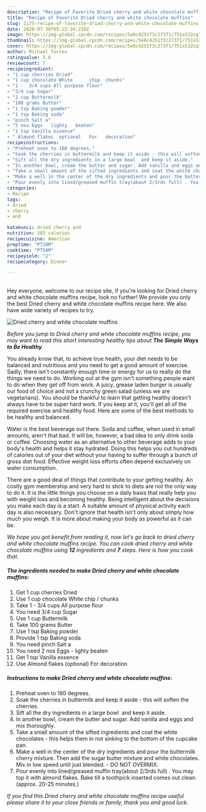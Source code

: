 ```yaml
---
description: "Recipe of Favorite Dried cherry and white chocolate muffins"
title: "Recipe of Favorite Dried cherry and white chocolate muffins"
slug: 1175-recipe-of-favorite-dried-cherry-and-white-chocolate-muffins
date: 2020-07-30T05:22:24.210Z
image: https://img-global.cpcdn.com/recipes/5e8c4251f3c27371/751x532cq70/dried-cherry-and-white-chocolate-muffins-recipe-main-photo.jpg
thumbnail: https://img-global.cpcdn.com/recipes/5e8c4251f3c27371/751x532cq70/dried-cherry-and-white-chocolate-muffins-recipe-main-photo.jpg
cover: https://img-global.cpcdn.com/recipes/5e8c4251f3c27371/751x532cq70/dried-cherry-and-white-chocolate-muffins-recipe-main-photo.jpg
author: Michael Torres
ratingvalue: 3.6
reviewcount: 7
recipeingredient:
- "1 cup cherries Dried"
- "1 cup chocolate White      chip  chunks"
- "1 -  3/4 cups All purpose flour"
- "3/4 cup Sugar"
- "1 cup Buttermilk"
- "100 grams Butter"
- "1 tsp Baking powder"
- "1 tsp Baking soda"
- "pinch Salt a"
- "2 nos Eggs   lighty   beaten"
- "1 tsp Vanilla essence"
- " Almond flakes  optional   For   decoration"
recipeinstructions:
- "Preheat oven to 180 degrees."
- "Soak the cherries in buttermilk and keep it aside - this will soften the cherries."
- "Sift all the dry ingredients in a large bowl  and keep it aside."
- "In another bowl, cream the butter and sugar. Add vanilla and eggs and mix thoroughly."
- "Take a small amount of the sifted ingredients and coat the white chocolates - this helps them in not sinking to the bottom of the cupcake pan."
- "Make a well in the center of the dry ingredients and pour the buttermilk cherry mixture. Then add the sugar butter mixture and white chocolates. Mix in low speed until just blended. - DO NOT OVERMIX."
- "Pour evenly into lined/greased muffin tray(about 2/3rds full) . You may top it with almond flakes. Bake till a toothpick inserted comes out clean.(approx. 20-25 minutes.)"
categories:
- Recipe
tags:
- dried
- cherry
- and

katakunci: dried cherry and 
nutrition: 203 calories
recipecuisine: American
preptime: "PT10M"
cooktime: "PT58M"
recipeyield: "2"
recipecategory: Dinner

---
```

<br>
Hey everyone, welcome to our recipe site, if you're looking for Dried cherry and white chocolate muffins recipe, look no further! We provide you only the best Dried cherry and white chocolate muffins recipe here. We also have wide variety of recipes to try.
<br>


![Dried cherry and white chocolate muffins](https://img-global.cpcdn.com/recipes/5e8c4251f3c27371/751x532cq70/dried-cherry-and-white-chocolate-muffins-recipe-main-photo.jpg)

<i>Before you jump to Dried cherry and white chocolate muffins recipe, you may want to read this short interesting healthy tips about <strong>The Simple Ways to Be Healthy</strong>.</i>

You already know that, to achieve true health, your diet needs to be balanced and nutritious and you need to get a good amount of exercise. Sadly, there isn't constantly enough time or energy for us to really do the things we need to do. Working out at the gym isn't something people want to do when they get off from work. A juicy, grease laden burger is usually our food of choice and not a crunchy green salad (unless we are vegetarians). You should be thankful to learn that getting healthy doesn't always have to be super hard work. If you keep at it, you'll get all of the required exercise and healthy food. Here are some of the best methods to be healthy and balanced.

Water is the best beverage out there. Soda and coffee, when used in small amounts, aren't that bad. It will be, however, a bad idea to only drink soda or coffee. Choosing water as an alternative to other beverage adds to your body's health and helps it stay hydrated. Doing this helps you cut hundreds of calories out of your diet without your having to suffer through a bunch of gross diet food. Effective weight loss efforts often depend exclusively on water consumption.

There are a good deal of things that contribute to your getting healthy. An costly gym membership and very hard to stick to diets are not the only way to do it. It is the little things you choose on a daily basis that really help you with weight loss and becoming healthy. Being intelligent about the decisions you make each day is a start. A suitable amount of physical activity each day is also necessary. Don't ignore that health isn't only about simply how much you weigh. It is more about making your body as powerful as it can be. 


<i>We hope you got benefit from reading it, now let's go back to dried cherry and white chocolate muffins recipe. You can cook dried cherry and white chocolate muffins using <strong>12</strong> ingredients and <strong>7</strong> steps. Here is how you cook that.
</i>

##### The ingredients needed to make Dried cherry and white chocolate muffins:

1. Get 1 cup cherries Dried
1. Use 1 cup chocolate White      chip / chunks
1. Take 1 -  3/4 cups All purpose flour
1. You need 3/4 cup Sugar
1. Use 1 cup Buttermilk
1. Take 100 grams Butter
1. Use 1 tsp Baking powder
1. Provide 1 tsp Baking soda
1. You need pinch Salt a
1. You need 2 nos Eggs -  lighty   beaten
1. Get 1 tsp Vanilla essence
1. Use  Almond flakes  (optional)   For   decoration


##### Instructions to make Dried cherry and white chocolate muffins:

1. Preheat oven to 180 degrees.
1. Soak the cherries in buttermilk and keep it aside - this will soften the cherries.
1. Sift all the dry ingredients in a large bowl  and keep it aside.
1. In another bowl, cream the butter and sugar. Add vanilla and eggs and mix thoroughly.
1. Take a small amount of the sifted ingredients and coat the white chocolates - this helps them in not sinking to the bottom of the cupcake pan.
1. Make a well in the center of the dry ingredients and pour the buttermilk cherry mixture. Then add the sugar butter mixture and white chocolates. Mix in low speed until just blended. - DO NOT OVERMIX.
1. Pour evenly into lined/greased muffin tray(about 2/3rds full) . You may top it with almond flakes. Bake till a toothpick inserted comes out clean.(approx. 20-25 minutes.)


<i>If you find this Dried cherry and white chocolate muffins recipe useful please share it to your close friends or family, thank you and good luck.</i>
